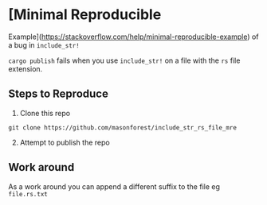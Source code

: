 # [Minimal Reproducible
Example](https://stackoverflow.com/help/minimal-reproducible-example) of a bug
in `include_str!`

`cargo publish` fails when you use `include_str!` on a file with the `rs`
file extension.


## Steps to Reproduce

1. Clone this repo

`git clone https://github.com/masonforest/include_str_rs_file_mre`

2. Attempt to publish the repo

## Work around

As a work around you can append a different suffix to the file eg `file.rs.txt`
